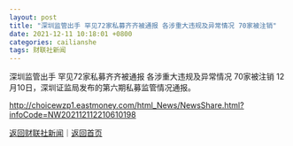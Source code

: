 ```yaml
---
layout: post
title: "深圳监管出手 罕见72家私募齐齐被通报 各涉重大违规及异常情况 70家被注销"
date: 2021-12-11 10:18:01 +0800
categories: cailianshe
tags: 财联社新闻
---
```

深圳监管出手 罕见72家私募齐齐被通报 各涉重大违规及异常情况 70家被注销
12月10日，深圳证监局发布的第六期私募监管情况通报。

<http://choicewzp1.eastmoney.com/html_News/NewsShare.html?infoCode=NW202112112210610198>

[返回财联社新闻](//finews.withounder.com/cailianshe/)｜[返回首页](//finews.withounder.com/)